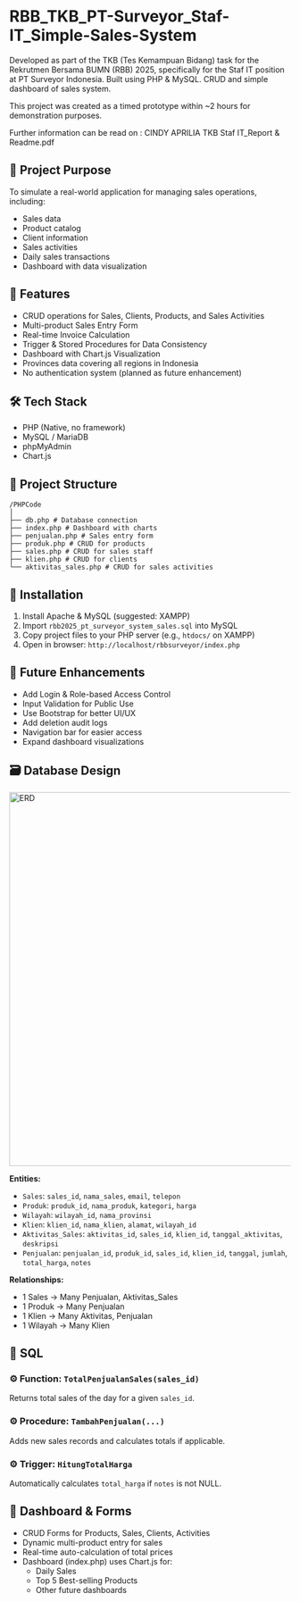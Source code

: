 # RBB_TKB_PT-Surveyor_Staf-IT_Simple-Sales-System
Developed as part of the TKB (Tes Kemampuan Bidang) task for the Rekrutmen Bersama BUMN (RBB) 2025, specifically for the Staf IT position at PT Surveyor Indonesia. Built using PHP &amp; MySQL. CRUD and simple dashboard of sales system.

This project was created as a timed prototype within ~2 hours for demonstration purposes.

Further information can be read on : CINDY APRILIA TKB Staf IT_Report & Readme.pdf

## 🎯 Project Purpose
To simulate a real-world application for managing sales operations, including:
- Sales data
- Product catalog
- Client information
- Sales activities
- Daily sales transactions
- Dashboard with data visualization

## 📌 Features

- CRUD operations for Sales, Clients, Products, and Sales Activities
- Multi-product Sales Entry Form
- Real-time Invoice Calculation
- Trigger & Stored Procedures for Data Consistency
- Dashboard with Chart.js Visualization
- Provinces data covering all regions in Indonesia
- No authentication system (planned as future enhancement)

## 🛠️ Tech Stack

- PHP (Native, no framework)
- MySQL / MariaDB
- phpMyAdmin
- Chart.js

## 📂 Project Structure
```
/PHPCode
│
├── db.php # Database connection
├── index.php # Dashboard with charts
├── penjualan.php # Sales entry form
├── produk.php # CRUD for products
├── sales.php # CRUD for sales staff
├── klien.php # CRUD for clients
└── aktivitas_sales.php # CRUD for sales activities
```

## 🚀 Installation

1. Install Apache & MySQL (suggested: XAMPP)
2. Import `rbb2025_pt_surveyor_system_sales.sql` into MySQL
3. Copy project files to your PHP server (e.g., `htdocs/` on XAMPP)
4. Open in browser: `http://localhost/rbbsurveyor/index.php`

## 📌 Future Enhancements

- Add Login & Role-based Access Control
- Input Validation for Public Use
- Use Bootstrap for better UI/UX
- Add deletion audit logs
- Navigation bar for easier access
- Expand dashboard visualizations

## 🗃️ Database Design

<img width="670" alt="ERD" src="https://github.com/user-attachments/assets/63d91074-1ae8-40ff-ab66-826a37686c1d" />


**Entities:**

- `Sales`: `sales_id`, `nama_sales`, `email`, `telepon`
- `Produk`: `produk_id`, `nama_produk`, `kategori`, `harga`
- `Wilayah`: `wilayah_id`, `nama_provinsi`
- `Klien`: `klien_id`, `nama_klien`, `alamat`, `wilayah_id`
- `Aktivitas_Sales`: `aktivitas_id`, `sales_id`, `klien_id`, `tanggal_aktivitas`, `deskripsi`
- `Penjualan`: `penjualan_id`, `produk_id`, `sales_id`, `klien_id`, `tanggal`, `jumlah`, `total_harga`, `notes`

**Relationships:**

- 1 Sales → Many Penjualan, Aktivitas_Sales
- 1 Produk → Many Penjualan
- 1 Klien → Many Aktivitas, Penjualan
- 1 Wilayah → Many Klien

## 🧾 SQL

### ⚙️ Function: `TotalPenjualanSales(sales_id)`
Returns total sales of the day for a given `sales_id`.

### ⚙️ Procedure: `TambahPenjualan(...)`
Adds new sales records and calculates totals if applicable.

### ⚙️ Trigger: `HitungTotalHarga`
Automatically calculates `total_harga` if `notes` is not NULL.

## 🧮 Dashboard & Forms

- CRUD Forms for Products, Sales, Clients, Activities
- Dynamic multi-product entry for sales
- Real-time auto-calculation of total prices
- Dashboard (index.php) uses Chart.js for:
  - Daily Sales
  - Top 5 Best-selling Products
  - Other future dashboards





